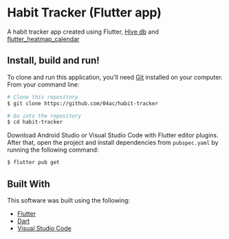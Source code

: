 # Habit Tracker (Flutter app)

A habit tracker app created using Flutter, [Hive db](https://pub.dev/packages/hive) and [flutter_heatmap_calendar](https://pub.dev/packages/flutter_heatmap_calendar)

## Install, build and run!
To clone and run this application, you'll need [Git](https://git-scm.com) installed on your computer. From your command line:

```bash
# Clone this repository
$ git clone https://github.com/04ac/habit-tracker

# Go into the repository
$ cd habit-tracker
```

Download Android Studio or Visual Studio Code with Flutter editor plugins. After that, open the project and install dependencies from ```pubspec.yaml``` by running the following command:
```bash
$ flutter pub get
```
## Built With

This software was built using the following:

- [Flutter](https://flutter.dev/)
- [Dart](https://dart.dev/)
- [Visual Studio Code](https://code.visualstudio.com/)